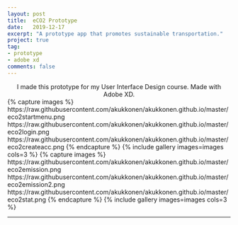 ```yaml
---
layout: post
title:  eCO2 Prototype
date:   2019-12-17
excerpt: "A prototype app that promotes sustainable transportation."
project: true
tag:
- prototype
- adobe xd
comments: false
---
```


<center> I made this prototype for my  User Interface Design course. Made with Adobe XD. </center>
{% capture images %}
  https://raw.githubusercontent.com/akukkonen/akukkonen.github.io/master/eco2startmenu.png
  https://raw.githubusercontent.com/akukkonen/akukkonen.github.io/master/eco2login.png
  https://raw.githubusercontent.com/akukkonen/akukkonen.github.io/master/eco2createacc.png
{% endcapture %}
{% include gallery images=images cols=3 %}
{% capture images %}
  https://raw.githubusercontent.com/akukkonen/akukkonen.github.io/master/eco2emission.png
  https://raw.githubusercontent.com/akukkonen/akukkonen.github.io/master/eco2emission2.png
  https://raw.githubusercontent.com/akukkonen/akukkonen.github.io/master/eco2stat.png
{% endcapture %}
{% include gallery images=images cols=3 %}

--- 

